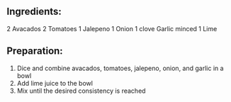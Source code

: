 Ingredients:
------------

2 Avacados
2 Tomatoes
1 Jalepeno
1 Onion
1 clove Garlic minced
1 Lime

Preparation:
------------
1. Dice and combine avacados, tomatoes, jalepeno, onion, and garlic in a bowl
2. Add lime juice to the bowl
3. Mix until the desired consistency is reached
